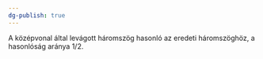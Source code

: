 ```yaml
---
dg-publish: true
---
```


A középvonal által levágott háromszög hasonló az eredeti háromszöghöz, a hasonlóság aránya 1/2.